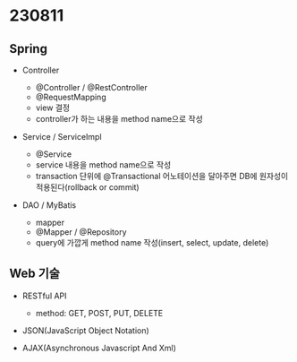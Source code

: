 ﻿# 230811

## Spring

- Controller
  - @Controller / @RestController
  - @RequestMapping
  - view 결정
  - controller가 하는 내용을 method name으로 작성

- Service / ServiceImpl
  - @Service
  - service 내용을 method name으로 작성
  - transaction 단위에 @Transactional 어노테이션을 달아주면 DB에 원자성이 적용된다(rollback or commit)


- DAO / MyBatis
  - mapper
  - @Mapper / @Repository
  - query에 가깝게 method name 작성(insert, select, update, delete)


## Web 기술

- RESTful API
  - method: GET, POST, PUT, DELETE

- JSON(JavaScript Object Notation)

- AJAX(Asynchronous Javascript And Xml)





